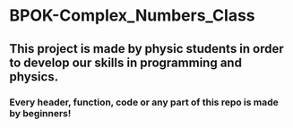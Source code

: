 # BPOK-Complex_Numbers_Class
## This project is made by physic students in order to develop our skills in programming and physics.
### Every header, function, code or any part of this repo is made by beginners!
